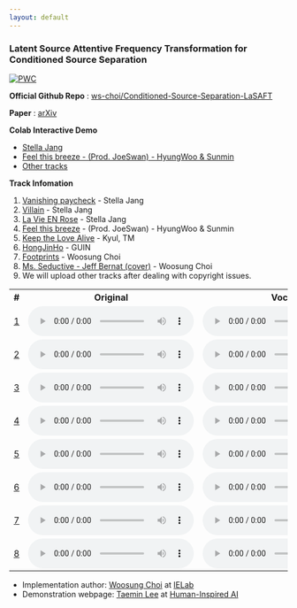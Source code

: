 ```yaml
---
layout: default
---
```


### Latent Source Attentive Frequency Transformation for Conditioned Source Separation

[![PWC](https://img.shields.io/endpoint.svg?url=https://paperswithcode.com/badge/lasaft-latent-source-attentive-frequency/music-source-separation-on-musdb18)](https://paperswithcode.com/sota/music-source-separation-on-musdb18?p=lasaft-latent-source-attentive-frequency)

**Official Github Repo** : [ws-choi/Conditioned-Source-Separation-LaSAFT](https://github.com/ws-choi/Conditioned-Source-Separation-LaSAFT)

**Paper** : [arXiv](https://arxiv.org/abs/2010.11631)

**Colab Interactive Demo**

- [Stella Jang](https://colab.research.google.com/github/ws-choi/Conditioned-Source-Separation-LaSAFT/blob/main/colab_demo/LaSAFT_with_GPoCM_Stella_Jang_Example.ipynb)
- [Feel this breeze - (Prod. JoeSwan) - HyungWoo & Sunmin](https://colab.research.google.com/github/ws-choi/Conditioned-Source-Separation-LaSAFT/blob/main/colab_demo/LaSAFT_with_GPoCM_Stella_Jang_Example.ipynb)
- [Other tracks](https://colab.research.google.com/github/ws-choi/Conditioned-Source-Separation-LaSAFT/blob/main/colab_demo/LaSAFT_with_GPoCM_Stella_Jang_Example.ipynb)

**Track Infomation**

1. [Vanishing paycheck](https://youtu.be/EVGVJQtwxCY) - Stella Jang
2. [Villain](https://youtu.be/ghpn99s8I-U) - Stella Jang
3. [La Vie EN Rose](https://youtu.be/n-ozFN8tGKM) - Stella Jang
4. [Feel this breeze](https://youtu.be/DjF17EglSt8) - (Prod. JoeSwan) - HyungWoo & Sunmin
5. [Keep the Love Alive](https://www.youtube.com/watch?v=c6M1BKAH7eU) - Kyul, TM
6. [HongJinHo](https://www.youtube.com/watch?v=7KgpnRnS3fk) - GUIN
7. [Footprints](https://soundcloud.com/choi-hn/2-2u) - Woosung Choi
8. [Ms. Seductive - Jeff Bernat (cover)](https://soundcloud.com/choi-hn/ms-seductive) - Woosung Choi
9. We will upload other tracks after dealing with copyright issues.

<table>
  <tr>
    <th>#</th>
    <th>Original</th>
    <th>Vocals</th>
    <th>Drums</th>
    <th>Bass</th>
    <th>Other</th>
  </tr>
  <tr>
    <td data-th="#"><a href='https://youtu.be/EVGVJQtwxCY' target='_blank'>1</a></td>
    <td data-th="Orig"><audio controls="" class="audio-player" preload="metadata"><source src="audios/vanishingcheck.wav" type="audio/mp3"></audio></td>
    <td data-th="Voc"><audio controls="" class="audio-player" preload="metadata"><source src="audios/vanishingcheck-vocals.wav" type="audio/wav"></audio></td>
    <td data-th="Drum"><audio controls="" class="audio-player" preload="metadata"><source src="audios/vanishingcheck-drums.wav" type="audio/wav"></audio></td>
    <td data-th="Bass"><audio controls="" class="audio-player" preload="metadata"><source src="audios/vanishingcheck-bass.wav" type="audio/wav"></audio></td>
    <td data-th="Etc"><audio controls="" class="audio-player" preload="metadata"><source src="audios/vanishingcheck-other.wav" type="audio/wav"></audio></td>
  </tr>
  <tr>
    <td data-th="#"><a href='https://youtu.be/ghpn99s8I-U' target='_blank'>2</a></td>
    <td data-th="Orig"><audio controls="" class="audio-player" preload="metadata"><source src="audios/villain.wav" type="audio/mp3"></audio></td>
    <td data-th="Voc"><audio controls="" class="audio-player" preload="metadata"><source src="audios/villain-vocals.wav" type="audio/wav"></audio></td>
    <td data-th="Drum"><audio controls="" class="audio-player" preload="metadata"><source src="audios/villain-drums.wav" type="audio/wav"></audio></td>
    <td data-th="Bass"><audio controls="" class="audio-player" preload="metadata"><source src="audios/villain-bass.wav" type="audio/wav"></audio></td>
    <td data-th="Etc"><audio controls="" class="audio-player" preload="metadata"><source src="audios/villain-other.wav" type="audio/wav"></audio></td>
  </tr>
  <tr>
    <td data-th="#"><a href='https://youtu.be/n-ozFN8tGKM' target='_blank'>3</a></td>
    <td data-th="Orig"><audio controls="" class="audio-player" preload="metadata"><source src="audios/LaVieEnRose.wav" type="audio/mp3"></audio></td>
    <td data-th="Voc"><audio controls="" class="audio-player" preload="metadata"><source src="audios/LaVieEnRose-vocals.wav" type="audio/wav"></audio></td>
    <td data-th="Drum"><audio controls="" class="audio-player" preload="metadata"><source src="audios/LaVieEnRose-drums.wav" type="audio/wav"></audio></td>
    <td data-th="Bass"><audio controls="" class="audio-player" preload="metadata"><source src="audios/LaVieEnRose-bass.wav" type="audio/wav"></audio></td>
    <td data-th="Etc"><audio controls="" class="audio-player" preload="metadata"><source src="audios/LaVieEnRose-other.wav" type="audio/wav"></audio></td>
  </tr>
  <tr>
    <td data-th="#"><a href='https://youtu.be/DjF17EglSt8' target='_blank'>4</a></td>
    <td data-th="Orig"><audio controls="" class="audio-player" preload="metadata"><source src="audios/feelthisbreeze.wav" type="audio/mp3"></audio></td>
    <td data-th="Voc"><audio controls="" class="audio-player" preload="metadata"><source src="audios/feelthisbreeze-vocals.wav" type="audio/wav"></audio></td>
    <td data-th="Drum"><audio controls="" class="audio-player" preload="metadata"><source src="audios/feelthisbreeze-drums.wav" type="audio/wav"></audio></td>
    <td data-th="Bass"><audio controls="" class="audio-player" preload="metadata"><source src="audios/feelthisbreeze-bass.wav" type="audio/wav"></audio></td>
    <td data-th="Etc"><audio controls="" class="audio-player" preload="metadata"><source src="audios/feelthisbreeze-other.wav" type="audio/wav"></audio></td>
  </tr>
  <tr>
    <td data-th="#"><a href='https://www.youtube.com/watch?v=c6M1BKAH7eU' target='_blank'>5</a></td>
    <td data-th="Orig"><audio controls="" class="audio-player" preload="metadata"><source src="audios/kyul.wav" type="audio/mp3"></audio></td>
    <td data-th="Voc"><audio controls="" class="audio-player" preload="metadata"><source src="audios/kyul-vocals.wav" type="audio/wav"></audio></td>
    <td data-th="Drum"><audio controls="" class="audio-player" preload="metadata"><source src="audios/kyul-drums.wav" type="audio/wav"></audio></td>
    <td data-th="Bass"><audio controls="" class="audio-player" preload="metadata"><source src="audios/kyul-bass.wav" type="audio/wav"></audio></td>
    <td data-th="Etc"><audio controls="" class="audio-player" preload="metadata"><source src="audios/kyul-other.wav" type="audio/wav"></audio></td>
  </tr>
  <tr>
    <td data-th="#"><a href='https://www.youtube.com/watch?v=7KgpnRnS3fk' target='_blank'>6</a></td>
    <td data-th="Orig"><audio controls="" class="audio-player" preload="metadata"><source src="audios/guin.wav" type="audio/mp3"></audio></td>
    <td data-th="Voc"><audio controls="" class="audio-player" preload="metadata"><source src="audios/guin-vocals.wav" type="audio/wav"></audio></td>
    <td data-th="Drum"><audio controls="" class="audio-player" preload="metadata"><source src="audios/guin-drums.wav" type="audio/wav"></audio></td>
    <td data-th="Bass"><audio controls="" class="audio-player" preload="metadata"><source src="audios/guin-bass.wav" type="audio/wav"></audio></td>
    <td data-th="Etc"><audio controls="" class="audio-player" preload="metadata"><source src="audios/guin-other.wav" type="audio/wav"></audio></td>
  </tr>
  <tr>
    <td data-th="#"><a href='https://soundcloud.com/choi-hn/ms-seductive' target='_blank'>7</a></td>
    <td data-th="Orig"><audio controls="" class="audio-player" preload="metadata"><source src="audios/msseductive.wav" type="audio/mp3"></audio></td>
    <td data-th="Voc"><audio controls="" class="audio-player" preload="metadata"><source src="audios/msseductive-vocals.wav" type="audio/wav"></audio></td>
    <td data-th="Drum"><audio controls="" class="audio-player" preload="metadata"><source src="audios/msseductive-drums.wav" type="audio/wav"></audio></td>
    <td data-th="Bass"><audio controls="" class="audio-player" preload="metadata"><source src="audios/msseductive-bass.wav" type="audio/wav"></audio></td>
    <td data-th="Etc"><audio controls="" class="audio-player" preload="metadata"><source src="audios/msseductive-other.wav" type="audio/wav"></audio></td>
  </tr>
  <tr>
    <td data-th="#"><a href='https://soundcloud.com/choi-hn/2-2u' target='_blank'>8</a></td>
    <td data-th="Orig"><audio controls="" class="audio-player" preload="metadata"><source src="audios/footprint.mp3" type="audio/mp3"></audio></td>
    <td data-th="Voc"><audio controls="" class="audio-player" preload="metadata"><source src="audios/footprint-vocals.wav" type="audio/wav"></audio></td>
    <td data-th="Drum"><audio controls="" class="audio-player" preload="metadata"><source src="audios/footprint-drums.wav" type="audio/wav"></audio></td>
    <td data-th="Bass"><audio controls="" class="audio-player" preload="metadata"><source src="audios/footprint-bass.wav" type="audio/wav"></audio></td>
    <td data-th="Etc"><audio controls="" class="audio-player" preload="metadata"><source src="audios/footprint-other.wav" type="audio/wav"></audio></td>
  </tr>
  
</table>

- Implementation author: [Woosung Choi](https://ws-choi.github.io/) at [IELab](http://intelligence.korea.ac.kr/)
- Demonstration webpage: [Taemin Lee](https://taeminlee.github.io/) at [Human-Inspired AI](http://hiai.co.kr)
